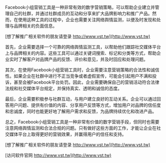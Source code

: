 Facebook小组营销工具是一种非常有效的数字营销策略，可以帮助企业建立并管理自己的社群，并通过社群成员的互动和分享来扩大品牌影响力和推广产品。然而，在使用这种工具的过程中，企业也需要关注网络舆情监测，以便及时发现和处理与品牌相关的负面信息。

[想了解推广相关软件的朋友请登录 http://www.vst.tw](http://www.vst.tw)

首先，企业需要选择一个可靠的网络舆情监测工具，以帮助他们跟踪社交媒体平台上与品牌相关的内容。这些工具可以通过关键词搜索、标记和分类等方式，帮助企业实时了解客户对品牌产品的反馈、评价和意见，并及时回应和处理问题。

其次，在使用Facebook小组营销工具时，企业需要注意营销策略的合法性和诚信性。如果企业在社群中进行不正当竞争或者虚假宣传，可能会引起用户不满和投诉，甚至会被Facebook平台处罚。因此，企业需要确保自己的营销活动符合法律法规和社交媒体平台规定，并保持真实、透明和诚信的态度。

最后，企业需要积极参与社群互动，与用户建立良好的互动关系。企业可以通过回答用户问题、提供有价值的内容、分享用户反馈等方式，增加用户对品牌的信任度和忠诚度，同时也能更好地了解用户需求和反馈，为品牌持续优化和改进产品。

总之，Facebook小组营销工具是一种非常有价值的数字营销手段，但同时也需要注意网络舆情监测和合法合规的问题。只有做好这些方面的工作，才能让企业在社交媒体平台上取得更好的营销效果，并赢得用户的信任和支持。

[想了解推广相关软件的朋友请登录 http://www.vst.tw](http://www.vst.tw)


[访问软件官网 http://www.vst.tw](http://www.vst.tw)
